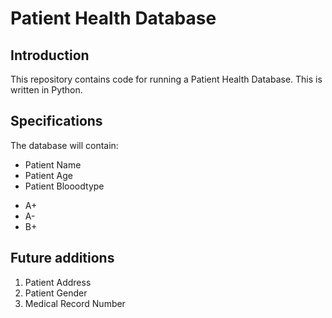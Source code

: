 # Patient Health Database

## Introduction
This repository contains code for running a Patient Health Database.
This is written in Python.

## Specifications
The database will contain:
* Patient Name
* Patient Age
* Patient Blooodtype
 - A+
 - A-
 - B+

 ## Future additions
1. Patient Address
2. Patient Gender
3. Medical Record Number